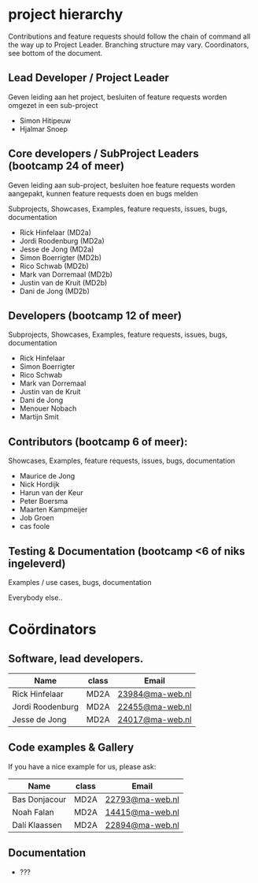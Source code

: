 # project hierarchy
Contributions and feature requests should follow the chain of command all the way up to Project Leader.
Branching structure may vary.
Coordinators, see bottom of the document.

## Lead Developer / Project Leader

Geven leiding aan het project, besluiten of feature requests worden omgezet in een sub-project

- Simon Hitipeuw
 - Hjalmar Snoep

## Core developers / SubProject Leaders (bootcamp 24 of meer)

Geven leiding aan sub-project, besluiten hoe feature requests worden aangepakt, kunnen feature requests doen en bugs melden

Subprojects, Showcases, Examples, feature requests, issues, bugs, documentation
  - Rick Hinfelaar (MD2a)
  - Jordi Roodenburg (MD2a)
  - Jesse de Jong (MD2a)
  - Simon Boerrigter (MD2b)
  - Rico Schwab (MD2b)
  - Mark van Dorremaal (MD2b)
  - Justin van de Kruit (MD2b)
  - Dani de Jong (MD2b)

## Developers (bootcamp 12 of meer)

Subprojects, Showcases, Examples, feature requests, issues, bugs, documentation
  - Rick Hinfelaar
  - Simon Boerrigter
  - Rico Schwab
  - Mark van Dorremaal
  - Justin van de Kruit
  - Dani de Jong
  - Menouer Nobach
  - Martijn Smit

## Contributors (bootcamp 6 of meer):  

Showcases, Examples, feature requests, issues, bugs, documentation
  - Maurice de Jong
  - Nick Hordijk
  - Harun van der Keur
  - Peter Boersma
  - Maarten Kampmeijer
  - Job Groen
  - cas foole

## Testing & Documentation (bootcamp <6 of niks ingeleverd)
Examples / use cases, bugs, documentation
  
  Everybody else..
  
# Coördinators

## Software, lead developers.
Name | class | Email
----|---|---
Rick Hinfelaar | MD2A | 23984@ma-web.nl
Jordi Roodenburg | MD2A | 22455@ma-web.nl
Jesse de Jong | MD2A | 24017@ma-web.nl

## Code examples & Gallery
If you have a nice example for us, please ask:

Name | class | Email
----|---|---
Bas Donjacour | MD2A | 22793@ma-web.nl
Noah Falan    | MD2A | 14415@ma-web.nl
Dalí Klaassen | MD2A | 22894@ma-web.nl


## Documentation

 - ???
